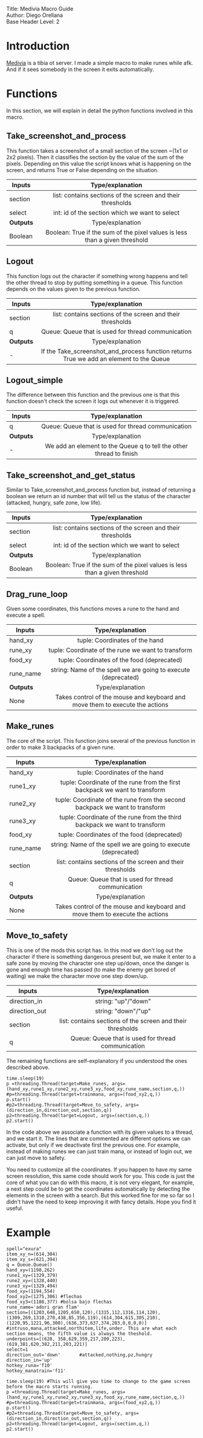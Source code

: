 Title:	Medivia Macro Guide  
Author:	Diego Orellana  
Base Header Level:	2  

# Introduction #

[Medivia] is a tibia ot server. I made a simple macro to make runes while afk. And if it sees somebody in the screen it exits automatically.  

# Functions #

In this section, we will explain in detail the python functions involved in this macro.

## Take_screenshot_and_process ##

This function takes a screenshot of a small section of the screen ~(1x1 or 2x2 pixels).
Then it classifies the section by the value of the sum of the pixels. 
Depending on this value the script knows what is happening on the screen, and returns True or False depending on the situation.

| Inputs   |      Type/explanation      |
|----------|:-------------:|
| section | list: contains sections of the screen and their thresholds |
| select |    int: id of the section which we want to select  |
| **Outputs**   |      Type/explanation      | 
| Boolean | Boolean: True if the sum of the pixel values is less than a given threshold |

## Logout ##

This function logs out the character if something wrong happens and tell the other thread to stop by putting something in a queue. This function depends on the values given to the previous function. 

| Inputs   |      Type/explanation      |
|----------|:-------------:|
| section | list: contains sections of the screen and their thresholds |
| q |    Queue: Queue that is used for thread communication  |
| **Outputs**   |      Type/explanation      | 
| - | If the Take_screenshot_and_process function returns True we add an element to the Queue |

## Logout_simple ##

The difference between this function and the previous one is that this function doesn't check the screen it logs out whenever it is triggered.

| Inputs   |      Type/explanation      |
|----------|:-------------:|
| q |    Queue: Queue that is used for thread communication  |
| **Outputs**   |      Type/explanation      | 
|-| We add an element to the Queue q to tell the other thread to finish |

## Take_screenshot_and_get_status ##

Similar to Take_screenshot_and_process function but, instead of returning a boolean we return an id number that will tell us the status of the character (attacked, hungry, safe zone, low life).

| Inputs   |      Type/explanation      |
|----------|:-------------:|
| section | list: contains sections of the screen and their thresholds |
| select |    int: id of the section which we want to select  |
| **Outputs**   |      Type/explanation      | 
| Boolean | Boolean: True if the sum of the pixel values is less than a given threshold |

## Drag_rune_loop ## 

Given some coordinates, this functions moves a rune to the hand and execute a spell.

| Inputs   |      Type/explanation      |
|----------|:-------------:|
| hand_xy | tuple: Coordinates of the hand |
| rune_xy | tuple: Coordinate of the rune we want to transform |
| food_xy | tuple: Coordinates of the food (deprecated) |
| rune_name |  string: Name of the spell we are going to execute (deprecated) |
| **Outputs**   |      Type/explanation      | 
| None | Takes control of the mouse and keyboard and move them to execute the actions |

## Make_runes ## 

The core of the script. This function joins several of the previous function in order to make 3 backpacks of a given rune.

| Inputs   |      Type/explanation      |
|----------|:-------------:|
| hand_xy  | tuple: Coordinates of the hand |
| rune1_xy | tuple: Coordinate of the rune from the first backpack we want to transform |
| rune2_xy | tuple: Coordinate of the rune from the second backpack we want to transform |
| rune3_xy | tuple: Coordinate of the rune from the third backpack we want to transform |
| food_xy  | tuple: Coordinates of the food (deprecated) |
| rune_name |  string: Name of the spell we are going to execute (deprecated) |
| section  | list: contains sections of the screen and their thresholds |
| q |    Queue: Queue that is used for thread communication  |
| **Outputs**  |      Type/explanation      | 
| None | Takes control of the mouse and keyboard and move them to execute the actions |


## Move_to_safety ## 

This is one of the mods this script has. In this mod we don't log out the character if there is something dangerous present but, we make it enter to a safe zone by moving the character one step up/down, once the danger is gone and enough time has passed (to make the enemy get bored of waiting) we make the character move one step down/up.

| Inputs   |      Type/explanation      |
|----------|:-------------:|
| direction_in | string: "up"/"down" |
| direction_out | string: "down"/"up"|
| section | list: contains sections of the screen and their thresholds |
| q |    Queue: Queue that is used for thread communication  |


The remaining functions are self-explanatory if you understood the ones described above.


	time.sleep(19)
	p =threading.Thread(target=Make_runes, args=(hand_xy,rune1_xy,rune2_xy,rune3_xy,food_xy,rune_name,section,q,))
	#p=threading.Thread(target=trainmana, args=(food_xy2,q,))
	p.start()
	#p2=threading.Thread(target=Move_to_safety, args=(direction_in,direction_out,section,q))
	p2=threading.Thread(target=Logout, args=(section,q,))
	p2.start()


In the code above we associate a function with its given values to a thread, and we start it. The lines that are commented are different options we can activate, but only if we deactivate first the previous one. For example, instead of making runes we can just train mana, or instead of login out, we can just move to safety.


You need to customize all the coordinates. If you happen to have my same screen resolution, this same code should work for you. This code is just the core of what you can do with this macro, it is not very elegant, for example, a next step could be to get the coordinates automatically by detecting the elements in the screen with a search. But this worked fine for me so far so I didn't have the need to keep improving it with fancy details. Hope you find it useful.


# Example #

	spell="exura"
	item_xy_n=(614,304)
	item_xy_s=(621,394)
	q = Queue.Queue()        
	hand_xy=(1198,262)
	rune1_xy=(1329,379)
	rune2_xy=(1328,440)
	rune3_xy=(1329,494)
	food_xy=(1194,554)
	food_xy2=(1275,306) #flechas
	food_xy3=(1188,377) #bolsa bajo flechas
	rune_name='adori gran flam'  
	section=[(1203,648,1205,650,120),(1315,112,1316,114,120),(1309,269,1310,270,438,85,356,119),(614,304,615,305,210),(1220,95,1221,96,300),(636,373,637,374,203,0,0,0,0)] #intruso,mana,attacked,northitem,life,under. This are what each section means, the fifth value is always the theshold.
	underpoints=[(628, 358,629,359,217,209,223),(619,381,620,382,211,203,221)]
	select=1
	direction_out='down'       #attacked,nothing,pz,hungry
	direction_in='up' 
	hotkey_runa='f10'
	hotkey_manatrain='f11'

	time.sleep(19) #This will give you time to change to the game screen before the macro starts running.
	p =threading.Thread(target=Make_runes, args=(hand_xy,rune1_xy,rune2_xy,rune3_xy,food_xy,rune_name,section,q,))
	#p=threading.Thread(target=trainmana, args=(food_xy2,q,))
	p.start()
	#p2=threading.Thread(target=Move_to_safety, args=(direction_in,direction_out,section,q))
	p2=threading.Thread(target=Logout, args=(section,q,))
	p2.start()




[Medivia]:	https://medivia.online/

